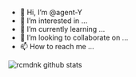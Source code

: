 - 👋 Hi, I’m @agent-Y
- 👀 I’m interested in ...
- 🌱 I’m currently learning ...
- 💞️ I’m looking to collaborate on ...
- 📫 How to reach me ...


![rcmdnk github stats](https://github-readme-stats.vercel.app/api?username=rcmdnk)

<!---
agent-Y/agent-Y is a ✨ special ✨ repository because its `README.md` (this file) appears on your GitHub profile.
You can click the Preview link to take a look at your changes.
--->
